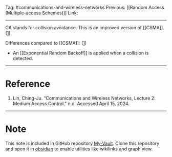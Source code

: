 Tag: #communications-and-wireless-networks 
Previous: [[Random Access (Multiple-access Schemes)]]
Link: 

---

CA stands for collision avoidance. This is an improved version of [[CSMA]]. (<u>1</u>)

Differences compared to [[CSMA]]: (<u>1</u>)

- An [[Exponential Random Backoff]] is applied when a collision is detected.

---

# Reference

1. Lin, Ching-Ju. “Communications and Wireless Networks, Lecture 2: Medium Access Control.” n.d. Accessed April 15, 2024.

---

# Note

This note is included in GitHub repository [My-Vault](https://github.com/LittleD3092/My-Vault.git). Clone this repository and open it in [obsidian](https://obsidian.md/) to enable utilities like wikilinks and graph view.